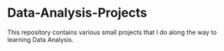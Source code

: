 # Data-Analysis-Projects
This repository contains various small projects that I do along the way to learning Data Analysis.
